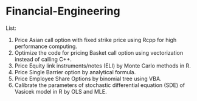 # Financial-Engineering
List:
1. Price Asian call option with fixed strike price using Rcpp for high performance computing.
2. Optimize the code for pricing Basket call option using vectorization instead of calling C++.
3. Price Equity link instruments/notes (ELI) by Monte Carlo methods in R.
4. Price Single Barrier option by analytical formula.
5. Price Employee Share Options by binomial tree using VBA.
6. Calibrate the parameters of stochastic differential equation (SDE) of Vasicek model in R by OLS and MLE.
